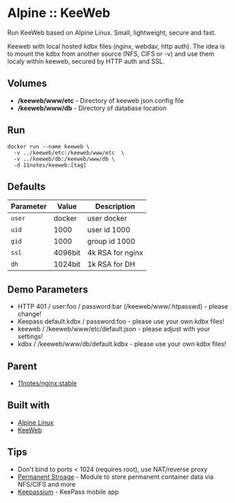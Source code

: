 # Alpine :: KeeWeb
Run KeeWeb based on Alpine Linux. Small, lightweight, secure and fast.

Keeweb with local hosted kdbx files (nginx, webdav, http auth). The idea is to mount the kdbx from another source (NFS, CIFS or -v) and use them localy within keeweb, secured by HTTP auth and SSL.

## Volumes
* **/keeweb/www/etc** - Directory of keeweb json config file
* **/keeweb/www/db** - Directory of database location

## Run
```shell
docker run --name keeweb \
  -v ../keeweb/etc:/keeweb/www/etc  \
  -v ../keeweb/db:/keeweb/www/db \
  -d 11notes/keeweb:[tag]
```

## Defaults
| Parameter | Value | Description |
| --- | --- | --- |
| `user` | docker | user docker |
| `uid` | 1000 | user id 1000 |
| `gid` | 1000 | group id 1000 |
| `ssl` | 4096bit | 4k RSA for nginx |
| `dh` | 1024bit | 1k RSA for DH |

## Demo Parameters
* HTTP 401 / user:foo / password:bar (/keeweb/www/.htpasswd) - please change!
* Keepass default.kdbx / password:foo - please use your own kdbx files!
* keeweb / /keeweb/www/etc/default.json - please adjust with your settings!
* kdbx / /keeweb/www/db/default.kdbx - please use your own kdbx files!

## Parent
* [11notes/nginx:stable](https://github.com/11notes/docker-nginx)

## Built with
* [Alpine Linux](https://alpinelinux.org/)
* [KeeWeb](https://keeweb.info/)

## Tips
* Don't bind to ports < 1024 (requires root), use NAT/reverse proxy
* [Permanent Stroage](https://github.com/11notes/alpine-docker-netshare) - Module to store permanent container data via NFS/CIFS and more
* [Keepassium](https://keepassium.com/) - KeePass mobile app